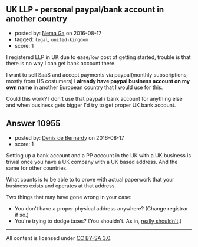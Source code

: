 ## UK LLP - personal paypal/bank account in another country

- posted by: [Nema Ga](https://stackexchange.com/users/6513329/nema-ga) on 2016-08-17
- tagged: `legal`, `united-kingdom`
- score: 1

I registered LLP in UK due to ease/low cost of getting started, trouble is that there is no way I can get bank account there.

I want to sell SaaS and accept payments via paypal(monthly subscriptions, mostly from US costumers) **I already have paypal business account on my own name** in another European country that I would use for this.

Could this work? I don't use that paypal / bank account for anything else and when business gets bigger I'd try to get proper UK bank account.


## Answer 10955

- posted by: [Denis de Bernardy](https://stackexchange.com/users/182468/denis-de-bernardy) on 2016-08-17
- score: 1

Setting up a bank account and a PP account in the UK with a UK business is trivial once you have a UK company with a UK based address. And the same for other countries.

What counts is to be able to to prove with actual paperwork that your business exists and operates at that address.

Two things that may have gone wrong in your case:

- You don't have a proper physical address anywhere? (Change registrar if so.)
- You're trying to dodge taxes? (You shouldn't. As in, [really shouldn't](https://startups.stackexchange.com/a/1665/1824).)



---

All content is licensed under [CC BY-SA 3.0](https://creativecommons.org/licenses/by-sa/3.0/).
